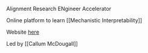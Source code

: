 Alignment Research ENgineer Accelerator

Online platform to learn [[Mechanistic Interpretability]]

Website [here](https://www.arena.education/)

Led by [[Callum McDougall]]
